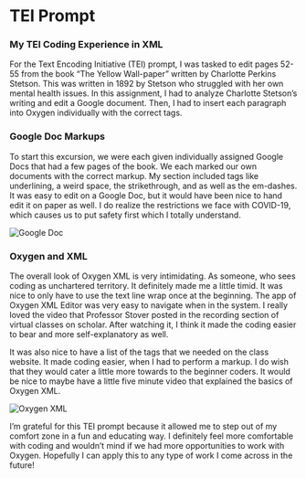 # TEI Prompt

### My TEI Coding Experience in XML

For the Text Encoding Initiative (TEI) prompt, I was tasked to edit pages 52-55 from the book “The Yellow Wall-paper” written by Charlotte Perkins Stetson. This was written in 1892 by Stetson who struggled with her own mental health issues. In this assignment, I had to analyze Charlotte Stetson’s writing and edit a Google document. Then, I had to insert each paragraph into Oxygen individually with the correct tags.

### Google Doc Markups

To start this excursion, we were each given individually assigned Google Docs that had a few pages of the book. We each marked our own documents with the correct markup. My section included tags like underlining, a weird space, the strikethrough, and as well as the em-dashes. It was easy to edit on a Google Doc, but it would have been nice to hand edit it on paper as well. I do realize the restrictions we face with COVID-19, which causes us to put safety first which I totally understand.

![Google Doc](https://tbrackett2.github.io/Thomas-B/images/googledoc.jpg)

### Oxygen and XML

The overall look of Oxygen XML is very intimidating. As someone, who sees coding as unchartered territory. It definitely made me a little timid. It was nice to only have to use the text line wrap once at the beginning. The app of Oxygen XML Editor was very easy to navigate when in the system. I really loved the video that Professor Stover posted in the recording section of virtual classes on scholar. After watching it, I think it made the coding easier to bear and more self-explanatory as well. 

It was also nice to have a list of the tags that we needed on the class website. It made coding easier, when I had to perform a markup. I do wish that they would cater a little more towards to the beginner coders. It would be nice to maybe have a little five minute video that explained the basics of Oxygen XML.

![Oxygen XML](https://tbrackett2.github.io/Thomas-B/images/OxygenXML.jpg)

I’m grateful for this TEI prompt because it allowed me to step out of my comfort zone in a fun and educating way. I definitely feel more comfortable with coding and wouldn’t mind if we had more opportunities to work with Oxygen. Hopefully I can apply this to any type of work I come across in the future!

